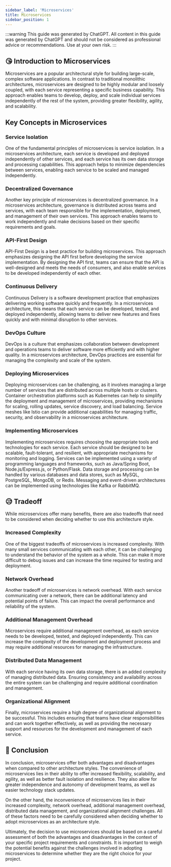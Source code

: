 ```yaml
---
sidebar_label: 'Microservices'
title: Microservices
sidebar_position: 1
---
```


:::warning
This guide was generated by ChatGPT. All content in this guide was generated by ChatGPT and should not be considered as professional advice or recommendations. Use at your own risk.
:::

## 😘 Introduction to Microservices

Microservices are a popular architectural style for building large-scale, complex software applications. In contrast to traditional monolithic architectures, microservices are designed to be highly modular and loosely coupled, with each service representing a specific business capability. This approach enables teams to develop, deploy, and scale individual services independently of the rest of the system, providing greater flexibility, agility, and scalability.

## Key Concepts in Microservices

### Service Isolation

One of the fundamental principles of microservices is service isolation. In a microservices architecture, each service is developed and deployed independently of other services, and each service has its own data storage and processing capabilities. This approach helps to minimize dependencies between services, enabling each service to be scaled and managed independently.

### Decentralized Governance

Another key principle of microservices is decentralized governance. In a microservices architecture, governance is distributed across teams and services, with each team responsible for the implementation, deployment, and management of their own services. This approach enables teams to work independently and make decisions based on their specific requirements and goals.

### API-First Design

API-First Design is a best practice for building microservices. This approach emphasizes designing the API first before developing the service implementation. By designing the API first, teams can ensure that the API is well-designed and meets the needs of consumers, and also enable services to be developed independently of each other.

### Continuous Delivery

Continuous Delivery is a software development practice that emphasizes delivering working software quickly and frequently. In a microservices architecture, this means that each service can be developed, tested, and deployed independently, allowing teams to deliver new features and fixes quickly and with minimal disruption to other services.

### DevOps Culture

DevOps is a culture that emphasizes collaboration between development and operations teams to deliver software more efficiently and with higher quality. In a microservices architecture, DevOps practices are essential for managing the complexity and scale of the system.

### Deploying Microservices

Deploying microservices can be challenging, as it involves managing a large number of services that are distributed across multiple hosts or clusters. Container orchestration platforms such as Kubernetes can help to simplify the deployment and management of microservices, providing mechanisms for scaling, rolling updates, service discovery, and load balancing. Service meshes like Istio can provide additional capabilities for managing traffic, security, and observability in a microservices architecture.

### Implementing Microservices

Implementing microservices requires choosing the appropriate tools and technologies for each service. Each service should be designed to be scalable, fault-tolerant, and resilient, with appropriate mechanisms for monitoring and logging. Services can be implemented using a variety of programming languages and frameworks, such as Java/Spring Boot, Node.js/Express.js, or Python/Flask. Data storage and processing can be handled by various databases and data stores, such as MySQL, PostgreSQL, MongoDB, or Redis. Messaging and event-driven architectures can be implemented using technologies like Kafka or RabbitMQ.

## 😥 Tradeoff
While microservices offer many benefits, there are also tradeoffs that need to be considered when deciding whether to use this architecture style.

### Increased Complexity
One of the biggest tradeoffs of microservices is increased complexity. With many small services communicating with each other, it can be challenging to understand the behavior of the system as a whole. This can make it more difficult to debug issues and can increase the time required for testing and deployment.

### Network Overhead
Another tradeoff of microservices is network overhead. With each service communicating over a network, there can be additional latency and potential points of failure. This can impact the overall performance and reliability of the system.

### Additional Management Overhead
Microservices require additional management overhead, as each service needs to be developed, tested, and deployed independently. This can increase the complexity of the development and deployment process and may require additional resources for managing the infrastructure.

### Distributed Data Management
With each service having its own data storage, there is an added complexity of managing distributed data. Ensuring consistency and availability across the entire system can be challenging and require additional coordination and management.

### Organizational Alignment
Finally, microservices require a high degree of organizational alignment to be successful. This includes ensuring that teams have clear responsibilities and can work together effectively, as well as providing the necessary support and resources for the development and management of each service.

## 🤤 Conclusion
In conclusion, microservices offer both advantages and disadvantages when compared to other architecture styles. The convenience of microservices lies in their ability to offer increased flexibility, scalability, and agility, as well as better fault isolation and resilience. They also allow for greater independence and autonomy of development teams, as well as easier technology stack updates.

On the other hand, the inconvenience of microservices lies in their increased complexity, network overhead, additional management overhead, distributed data management, and organizational alignment challenges. All of these factors need to be carefully considered when deciding whether to adopt microservices as an architecture style.

Ultimately, the decision to use microservices should be based on a careful assessment of both the advantages and disadvantages in the context of your specific project requirements and constraints. It is important to weigh the potential benefits against the challenges involved in adopting microservices to determine whether they are the right choice for your project.

